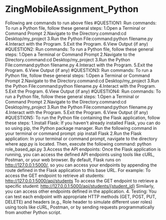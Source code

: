 # ZingMobileAssignment_Python
Following are commands to run above files
#QUESTION1:
     Run commands:
     To run a Python file, follow these general steps:
              1.Open a Terminal or Command Prompt
              2.Navigate to the Directory.command:cd Desktop/my_project
              3.Run the Python File:command:python filename.py
              4.Interact with the Program.
              5.Exit the Program.
              6.View Output (if any)
  #QUESTION2:
     Run commands:
     To run a Python file, follow these general steps:
              1.Open a Terminal or Command Prompt
              2.Navigate to the Directory.command:cd Desktop/my_project
              3.Run the Python File:command:python filename.py
              4.Interact with the Program.
              5.Exit the Program.
              6.View Output (if any)
  #QUESTION3:
     Run commands:
     To run a Python file, follow these general steps:
              1.Open a Terminal or Command Prompt
              2.Navigate to the Directory.command:cd Desktop/my_project
              3.Run the Python File:command:python filename.py
              4.Interact with the Program.
              5.Exit the Program.
              6.View Output (if any)
  #QUESTION4:
     Run commands:
     To run a Python file, follow these general steps:
              1.Open a Terminal or Command Prompt
              2.Navigate to the Directory.command:cd Desktop/my_project
              3.Run the Python File:command:python filename.py
              4.Interact with the Program.
              5.Exit the Program.
              6.View Output (if any)
  #QUESTION5:
    To run the Python file containing the Flask application, follow these steps:
      1.Install Flask: If you haven't already installed Flask, you can do so using pip, the Python package manager. Run the following command in your terminal or command                   prompt:
              pip install Flask
     2.Run the Flask application: In your terminal or command prompt, navigate to the directory where app.py is located. Then, execute the following command:
            python role_based_api.py
     3.Access the API endpoints: Once the Flask application is running, you can access the defined API endpoints using tools like cURL, Postman, or your web browser. By                default, Flask runs on http://127.0.0.1:5000/, so you can access your endpoints by appending the route defined in the Flask application to this base URL.
              For example:
              To access the GET endpoint to retrieve all students: http://127.0.0.1:5000/api/students
              To access the GET endpoint to retrieve a specific student: http://127.0.0.1:5000/api/students/{student_id}
              Similarly, you can access other endpoints defined in the application.
      4. Testing: You can test each endpoint with appropriate HTTP methods (GET, POST, PUT, DELETE) and headers (e.g., Role header to simulate different user roles) using                 tools like cURL, Postman, or by sending requests programmatically from another Python script.
  
